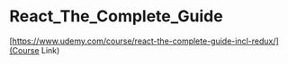 # React_The_Complete_Guide
[https://www.udemy.com/course/react-the-complete-guide-incl-redux/](Course Link)
